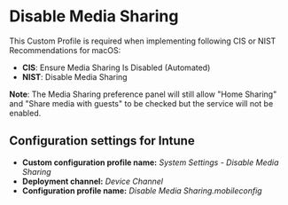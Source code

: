 # Disable Media Sharing
This Custom Profile is required when implementing following CIS or NIST Recommendations for macOS: 
- **CIS**: Ensure Media Sharing Is Disabled (Automated)
- **NIST**: Disable Media Sharing

**Note**: The Media Sharing preference panel will still allow "Home Sharing" and "Share media with guests" to be checked but the service will not be enabled.

## Configuration settings for Intune
- **Custom configuration profile name:** *System Settings - Disable Media Sharing*
- **Deployment channel:** *Device Channel*
- **Configuration profile name:** *Disable Media Sharing.mobileconfig*
